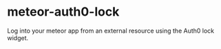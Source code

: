 # meteor-auth0-lock
Log into your meteor app from an external resource using the Auth0 lock widget.
